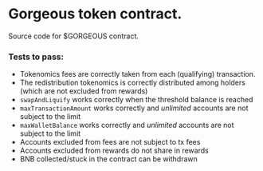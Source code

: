 # Gorgeous token contract.

Source code for $GORGEOUS contract.

### Tests to pass:
- Tokenomics fees are correctly taken from each (qualifying) transaction.
- The redistribution tokenomics is correctly distributed among holders (which are not excluded from rewards)
- `swapAndLiquify` works correctly when the threshold balance is reached
- `maxTransactionAmount` works correctly and *unlimited* accounts are not subject to the limit
- `maxWalletBalance` works correctly and *unlimited* accounts are not subject to the limit
- Accounts excluded from fees are not subject to tx fees
- Accounts excluded from rewards do not share in rewards
- BNB collected/stuck in the contract can be withdrawn